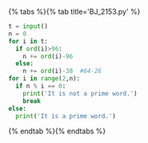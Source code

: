 {% tabs %}{% tab title='BJ_2153.py' %}

```py
t = input()
n = 0
for i in t:
  if ord(i)>96:
    n += ord(i)-96
  else:
    n += ord(i)-38  #64-26
for i in range(2,n):
  if n % i == 0:
    print('It is not a prime word.')
    break
else:
  print('It is a prime word.')
```

{% endtab %}{% endtabs %}

